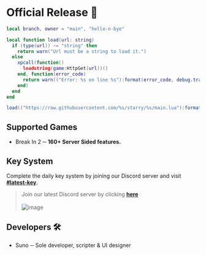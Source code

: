 # Official Release 🐋
```lua
local branch, owner = "main", "hello-n-bye"

local function load(url: string)
  if (type(url)) ~= "string" then
    return warn("Url must be a string to load it.")
  else
    xpcall(function()
      loadstring(game:HttpGet(url))()
    end, function(error_code)
      return warn(("Error: %s on line %s"):format(error_code, debug.traceback()))
    end)
  end
end

load(("https://raw.githubusercontent.com/%s/starry/%s/main.lua"):format(owner, branch))
```

## Supported Games
* Break In 2 ─ **160+ Server Sided features.**

## Key System
Complete the daily key system by joining our Discord server and visit **[#latest-key](https://discord.com/channels/1217389490663063583/1220620564163461171)**.
> Join our latest Discord server by clicking **[here](https://discord.gg/Y6VqydUECF)**
<br><br>![image](https://github.com/hello-n-bye/starry/assets/159689944/d4d5c7b4-27f2-4818-87f7-a89996acefed)

## Developers 🛠️
* Suno ─ Sole developer, scripter & UI designer
